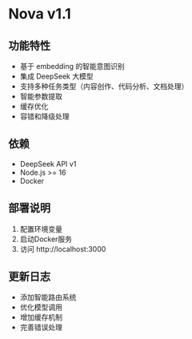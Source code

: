 # Nova v1.1

## 功能特性
- 基于 embedding 的智能意图识别
- 集成 DeepSeek 大模型
- 支持多种任务类型（内容创作、代码分析、文档处理）
- 智能参数提取
- 缓存优化
- 容错和降级处理

## 依赖
- DeepSeek API v1
- Node.js >= 16
- Docker

## 部署说明
1. 配置环境变量
2. 启动Docker服务
3. 访问 http://localhost:3000

## 更新日志
- 添加智能路由系统
- 优化模型调用
- 增加缓存机制
- 完善错误处理 